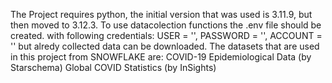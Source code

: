 The Project requires python, the initial version that was used is 3.11.9, but then moved to 3.12.3.
To use datacolection functions the .env file should be created. with following credentials:
  USER =  '',
  PASSWORD = '',
  ACCOUNT = ''
but alredy collected data can be downloaded.
The datasets that are used in this project from SNOWFLAKE are: 
  COVID-19 Epidemiological Data (by Starschema)
  Global COVID Statistics (by InSights)
  
